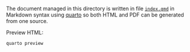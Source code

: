 The document managed in this directory is written in file [`index.qmd`](index.qmd) in Markdown syntax using [quarto](https://quarto.org/) so both HTML and PDF can be generated from one source.

Preview HTML:

    quarto preview